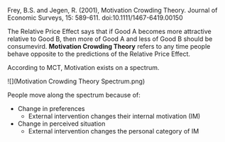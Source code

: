 Frey, B.S. and Jegen, R. (2001), Motivation Crowding Theory. Journal of Economic Surveys, 15: 589-611. doi:10.1111/1467-6419.00150

The Relative Price Effect says that if Good A becomes more attractive relative to Good B, then more of Good A and less of Good B should be consumevird. **Motivation Crowding Theory** refers to any time people behave opposite to the predictions of the Relative Price Effect.

According to MCT, Motivation exists on a spectrum.

![](Motivation Crowding Theory Spectrum.png)

People move along the spectrum because of:
* Change in preferences
	* External intervention changes their internal motivation (IM)
* Change in perceived situation
	* External intervention changes the personal category of IM
